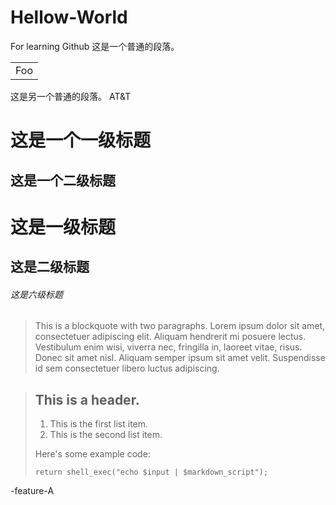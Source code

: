 # Hellow-World
For learning Github
这是一个普通的段落。

<table>
    <tr>
        <td>Foo</td>
    </tr>
</table>

这是另一个普通的段落。
AT&T

这是一个一级标题
=============

这是一个二级标题
-------------


# 这是一级标题

## 这是二级标题

###### 这是六级标题

> This is a blockquote with two paragraphs. Lorem ipsum dolor sit amet,
consectetuer adipiscing elit. Aliquam hendrerit mi posuere lectus.
Vestibulum enim wisi, viverra nec, fringilla in, laoreet vitae, risus.
>Donec sit amet nisl. Aliquam semper ipsum sit amet velit. Suspendisse
id sem consectetuer libero luctus adipiscing.


> ## This is a header.
>
> 1.   This is the first list item.
> 2.   This is the second list item.
>
> Here's some example code:
>
>     return shell_exec("echo $input | $markdown_script");

  -feature-A
